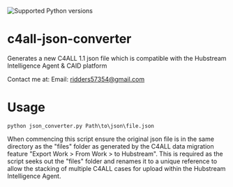 ![Supported Python versions](https://img.shields.io/badge/python-2.7-blue.svg)

# c4all-json-converter
Generates a new C4ALL 1.1 json file which is compatible with the Hubstream Intelligence Agent &amp; CAID platform

Contact me at:
Email: ridders57354@gmail.com

Usage
========

```python json_converter.py Path\to\json\file.json```

When commencing this script ensure the original json file is in the same directory as the "files" folder as generated by the C4ALL data migration feature "Export Work > From Work > to Hubstream". This is required as the script seeks out the "files" folder and renames it to a unique reference to allow the stacking of multiple C4ALL cases for upload within the Hubstream Intelligence Agent.  
